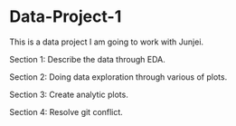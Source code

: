 # Data-Project-1
This is a data project I am going to work with Junjei.

Section 1:
Describe the data through EDA.

Section 2:
Doing data exploration through various of plots. 

Section 3:
Create analytic plots.


Section 4:
Resolve git conflict.
